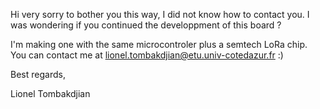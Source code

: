 Hi very sorry to bother you this way, I did not know how to contact you. I was wondering if you continued the developpment of this board ?

I'm making one with the same microcontroler plus a semtech LoRa chip. You can contact me at lionel.tombakdjian@etu.univ-cotedazur.fr :)

Best regards,

Lionel Tombakdjian

